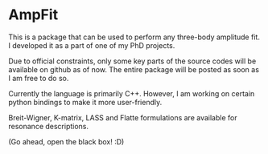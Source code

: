 # AmpFit

This is a package that can be used to perform any three-body amplitude fit. I developed it as a part of one of my PhD projects.

Due to official constraints, only some key parts of the source codes will be available on github as of now. The entire package will be posted as soon as I am free to do so.


Currently the language is primarily C++. However, I am working on certain python bindings to make it more user-friendly. 

Breit-Wigner, K-matrix, LASS and Flatte formulations are available for resonance descriptions.



(Go ahead, open the black box! :D)
